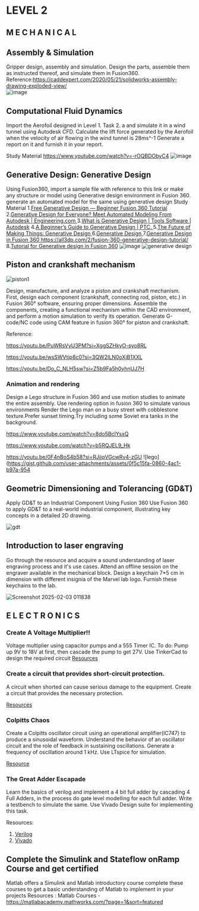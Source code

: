 # LEVEL 2
## M E C H A N I C A L
## Assembly & Simulation
Gripper design, assembly and simulation.
Design the parts, assemble them as instructed thereof, and simulate them in Fusion360.
Reference:https://caddexpert.com/2020/05/21/solidworks-assembly-drawing-exploded-view/  
![image](https://github.com/UVCE-Marvel/D-P-001/assets/105961270/c88cf33c-1fa5-420e-8595-86a8a6850bd8)
## Computational Fluid Dynamics
Import the Aerofoil designed in Level 1. Task 2. a and simulate it in a wind tunnel using Autodesk CFD.
Calculate the lift force generated by the Aerofoil when the velocity of air flowing in the wind tunnel is 28ms^-1
Generate a report on it and furnish it in your report.

Study Material
https://www.youtube.com/watch?v=-rOQBDObyC4 
![image](https://github.com/UVCE-Marvel/D-P-001/assets/105961270/9b67006e-550b-4ca5-aaef-e1b2cde4573d)
## Generative Design: Generative Design
Using Fusion360, import a sample file with reference to this link or make any structure or model using Generative design environment in Fusion 360.
generate an automated model for the same using generative design
Study Material
1.[Free Generative Design — Beginner Fusion 360 Tutorial](https://www.youtube.com/watch?v=PSSt8wswNJQ)
2.[Generative Design for Everyone? Meet Automated Modeling From Autodesk | Engineering.com ](https://www.engineering.com/story/generative-design-for-everyone-meet-automated-modeling-from-autodesk)
3.[What is Generative Design | Tools Software | Autodesk](https://www.autodesk.com/solutions/generative-design)
4.[A Beginner’s Guide to Generative Design | PTC. ](https://www.ptc.com/en/blogs/cad/beginner-guide-generative-design#:~:text=Generative%20design%20is%20a%20technologhttps://www.ptc.com/en/blogs/cad/beginner-guide-generative-design#:~:text=Generative%20design%20is%20a%20technology,designs%20that%20meet%20those%20requirementsy,designs%20that%20meet%20those%20requirements)
5.[The Future of Making Things: Generative Design ](https://www.youtube.com/watch?v=E2SxqUvtpIk)
6.[Generative Design ](https://www.youtube.com/watch?v=vtfNlWEJxw4)
7.[Generative Design in Fusion 360 ](https://www.youtube.com/watch?v=jvSMCkjTYLE)
https://all3dp.com/2/fusion-360-generative-design-tutorial/ 
8.[Tutorial for Generative design in Fusion 360](https://www.youtube.com/watch?v=sps-OR60fVU&list=PLEzzQIuBvBkr7tNcgERS9IIxLSPbb8A6M)
![image](https://github.com/UVCE-Marvel/D-P-001/assets/105961270/7154cf99-c92e-4328-ba7d-8df21d3dca08)
![generative design](https://gist.github.com/user-attachments/assets/05bbe524-15b8-4c0e-885e-d8720d12b3fc)
##  Piston and crankshaft mechanism
![piston1](https://github.com/user-attachments/assets/591293c2-f4a4-4db6-b095-3ff3a4302fc0)


Design, manufacture, and analyze a piston and crankshaft mechanism. First, design each component (crankshaft, connecting rod, piston, etc.) in Fusion 360° software, ensuring proper dimensions. Assemble the components, creating a functional mechanism within the CAD environment, and perform a motion simulation to verify its operation. 
Generate G-code/NC code using CAM feature in fusion 360° for piston and crankshaft.

Reference:
 
 https://youtu.be/PuWRsVyU3PM?si=XggSZHkyO-syo8RL 

https://youtu.be/wsSWVtjp8c0?si=3QW2ILN0oXjB1XXL

https://youtu.be/Do_C_NLH5sw?si=Z5b9Fa5h0vhnUJ7H 

### Animation and rendering
  Design a Lego structure in Fusion 360 and use motion studies to animate the entire assembly. Use rendering option in fusion 360 to simulate various environments
Render the Lego man on a busy street with cobblestone texture.Prefer sunset timing.Try including some Soviet era tanks in the background.

https://www.youtube.com/watch?v=8do5BcIYsxQ

https://www.youtube.com/watch?v=b5RQJEL9_Hk

https://youtu.be/0F4nBoS4b58?si=RJjjqVGcwRv4-zGU
![lego](https://gist.github.com/user-attachments/assets/0f5c15fa-0860-4ac1-b97a-954

## Geometric Dimensioning and Tolerancing (GD&T)

Apply GD&T to an Industrial Component Using Fusion 360 Use Fusion 360 to apply GD&T to a real-world industrial component, illustrating key concepts in a detailed 2D drawing.

![gdt](https://github.com/user-attachments/assets/0f1257e1-9ba9-4e5d-8e97-6ed17e4e9a0d)


## Introduction to laser engraving
Go through the resource and acquire a sound understanding of laser engraving process and it's use cases. Attend an offline session on the engraver available in the mechanical block. Design a keychain 7*5 cm in dimension with different insignia of the Marvel lab logo. Furnish these keychains to the lab.

![Screenshot 2025-02-03 011838](https://github.com/user-attachments/assets/1f20435f-67c3-440f-8ef3-db7c78f8ce6d)


## E L E C T R O N I C S
### Create A Voltage Multiplier!!
Voltage multiplier using capacitor pumps and a 555 Timer IC.
To do:
Pump up 9V to 18V at first, then cascade the pump to get 27V.
Use TinkerCad to design the required circuit
[Resources](https://www.youtube.com/results?search_query=voltage+multiplier)

### Create a circuit that provides short-circuit protection.
A circuit when shorted can cause serious damage to the equipment. Create a circuit that provides the necessary protection.

[Resources](https://www.instructables.com/How-to-Make-Short-Circuit-Protection-Circuit/)
### Colpitts Chaos
Create a Colpitts oscillator circuit using an operational amplifier(IC747) to produce a sinusoidal waveform. Understand the behavior of an oscillator circuit and the role of feedback in sustaining oscillations. Generate a frequency of oscillation around 1 kHz.
Use LTspice for simulation.

[Resource](https://www.youtube.com/results?search_query=colpitts+oscillator)

### The Great Adder Escapade
Learn the basics of verilog and implement a 4 bit full adder by cascading 4 Full Adders, in the process do gate level modelling for each full adder. Write a testbench to simulate the same.
Use Vivado Design suite for implementing this task.

Resources:
1. [Verilog](https://www.asic-world.com/verilog/veritut.html)
2. [Vivado](https://docs.amd.com/r/en-US/ug949-vivado-design-methodology/Vivado-Design-Suite-Tutorials)

 ## Complete the Simulink and Stateflow onRamp Course and get certified
 Matlab offers a Simulink and Matlab introductory course complete these courses to get a basic understanding of Matlab to implement in your projects
 Resources : Matlab Courses - https://matlabacademy.mathworks.com/?page=1&sort=featured









